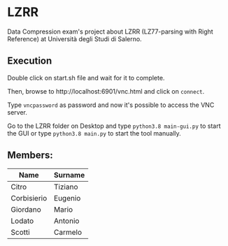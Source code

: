 # LZRR
Data Compression exam's project about LZRR (LZ77-parsing with Right Reference) at Università degli Studi di Salerno.

## Execution
Double click on start.sh file and wait for it to complete.

Then, browse to http://localhost:6901/vnc.html and click on `connect`. 

Type `vncpassword` as password and now it's possible to access the VNC server.

Go to the LZRR folder on Desktop and type `python3.8 main-gui.py` to start the GUI or type `python3.8 main.py` to start the tool manually.

## Members:

| Name | Surname |
| ---- | ------- |
| Citro | Tiziano |
| Corbisierio | Eugenio |
| Giordano | Mario |
| Lodato | Antonio |
| Scotti | Carmelo|
